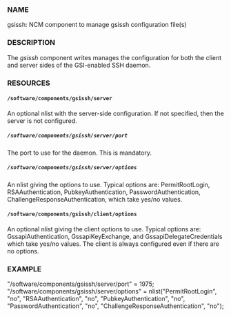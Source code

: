 ### NAME

gsissh: NCM component to manage gsissh configuration file(s)

### DESCRIPTION

The _gsissh_ component writes manages the configuration for 
both the client and server sides of the GSI-enabled SSH daemon. 

### RESOURCES

#### `/software/components/gsissh/server`

An optional nlist with the server-side configuration.  If not
specified, then the server is not configured. 

##### `/software/components/gsissh/server/port`

The port to use for the daemon.  This is mandatory. 

##### `/software/components/gsissh/server/options`

An nlist giving the options to use.  Typical options are:
PermitRootLogin, RSAAuthentication, PubkeyAuthentication,
PasswordAuthentication, ChallengeResponseAuthentication, which take
yes/no values.

#### `/software/components/gsissh/client/options`

An optional nlist giving the client options to use.  Typical options
are: GssapiAuthentication, GssapiKeyExchange, and 
GssapiDelegateCredentials which take yes/no values.  The client is
always configured even if there are no options. 

### EXAMPLE

"/software/components/gsissh/server/port" = 1975;
"/software/components/gsissh/server/options" = 
  nlist("PermitRootLogin", "no",
        "RSAAuthentication", "no",
        "PubkeyAuthentication", "no",
        "PasswordAuthentication", "no",
        "ChallengeResponseAuthentication", "no");
